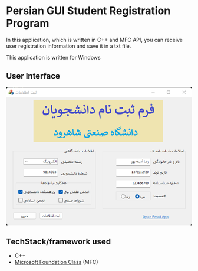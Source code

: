 # Persian GUI Student Registration Program
In this application, which is written in C++ and MFC API, you can receive user registration information and save it in a txt file.

This application is written for Windows

## User Interface
![image](Images/1.png)

## TechStack/framework used
- C++
- [Microsoft Foundation Class](https://learn.microsoft.com/en-us/cpp/mfc/mfc-desktop-applications?view=msvc-170) (MFC)
